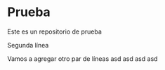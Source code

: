 # Prueba
Este es un repositorio de prueba

Segunda línea

Vamos a agregar otro par de líneas
asd asd
asd
asd
